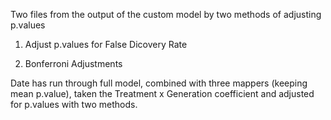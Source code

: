 Two files from the output of the custom model by two methods of adjusting p.values

1) Adjust p.values for False Dicovery Rate

2) Bonferroni Adjustments


Date has run through full model, combined with three mappers (keeping mean p.value), taken the Treatment x Generation coefficient and adjusted for p.values with two methods.
